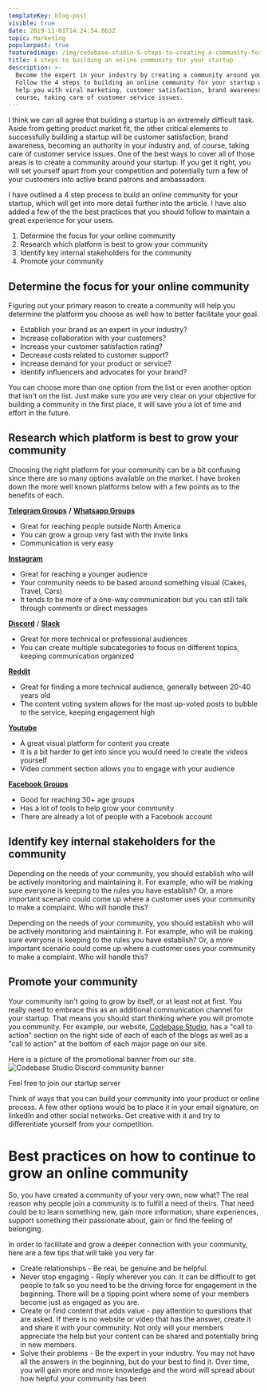 ```yaml
---
templateKey: blog-post
visible: true
date: 2019-11-01T14:24:54.863Z
topic: Marketing
popularpost: true
featuredimage: /img/codebase-studio-5-steps-to-creating-a-community-for-your-startup.jpg
title: 4 steps to building an online community for your startup
description: >-
  Become the expert in your industry by creating a community around your brand.
  Follow the 4 steps to building an online community for your startup which will
  help you with viral marketing, customer satisfaction, brand awareness, of
  course, taking care of customer service issues.
---
```

I think we can all agree that building a startup is an extremely difficult task. Aside from getting product market fit, the other critical elements to successfully building a startup will be customer satisfaction, brand awareness, becoming an authority in your industry and, of course, taking care of customer service issues. One of the best ways to cover all of those areas is to create a community around your startup. If you get it right, you will set yourself apart from your competition and potentially turn a few of your customers into active brand patrons and ambassadors. 

I have outlined a 4 step process to build an online community for your startup, which will get into more detail further into the article. I have also added a few of the the best practices that you should follow to maintain a great experience for your users.

1. Determine the focus for your online community
2. Research which platform is best to grow your community
3. Identify key internal stakeholders for the community
4. Promote your community

## Determine the focus for your online community

Figuring out your primary reason to create a community will help you determine the platform you choose as well how to better facilitate your goal.

* Establish your brand as an expert in your industry?
* Increase collaboration with your customers?
* Increase your customer satisfaction rating?
* Decrease costs related to customer support?
* Increase demand for your product or service?
* Identify influencers and advocates for your brand?

You can choose more than one option from the list or even another option that isn't on the list. Just make sure you are very clear on your objective for building a community in the first place, it will save you a lot of time and effort in the future.

## Research which platform is best to grow your community

Choosing the right platform for your community can be a bit confusing since there are so many options available on the market. I have broken down the more well known platforms below with a few points as to the benefits of each.

[**Telegram Groups**](https://telegram.org/faq#q-how-do-i-create-a-group) **/** [**Whatsapp Groups**](https://faq.whatsapp.com/en/android/26000123/?category=5245251)

* Great for reaching people outside North America
* You can grow a group very fast with the invite links
* Communication is very easy

[**Instagram**](https://business.instagram.com/getting-started)

* Great for reaching a younger audience
* Your community needs to be based around something visual (Cakes, Travel, Cars)
* It tends to be more of a one-way communication but you can still talk through comments or direct messages

[**Discord**](https://support.discordapp.com/hc/en-us/articles/204849977-How-do-I-create-a-server-) / [**Slack**](https://slack.com/intl/en-br/help/articles/206845317-create-a-slack-workspace)

* Great for more technical or professional audiences 
* You can create multiple subcategories to focus on different topics, keeping communication organized

[**Reddit**](https://www.reddit.com/subreddits/create)

* Great for finding a more technical audience, generally between 20-40 years old
* The content voting system allows for the most up-voted posts to bubble to the service, keeping engagement high

[**Youtube**](https://support.google.com/youtube/answer/1646861?hl=en)

* A great visual platform for content you create
* It is a bit harder to get into since you would need to create the videos yourself 
* Video comment section allows you to engage with your audience

[**Facebook Groups**](https://www.facebook.com/help/167970719931213)

* Good for reaching 30+ age groups
* Has a lot of tools to help grow your community
* There are already a lot of people with a Facebook account

## Identify key internal stakeholders for the community

Depending on the needs of your community, you should establish who will be actively monitoring and maintaining it. For example, who will be making sure everyone is keeping to the rules you have establish? Or, a more important scenario could come up where a customer uses your community to make a complaint. Who will handle this?

Depending on the needs of your community, you should establish who will be actively monitoring and maintaining it. For example, who will be making sure everyone is keeping to the rules you have establish? Or, a more important scenario could come up where a customer uses your community to make a complaint. Who will handle this? 

## Promote your community

Your community isn't going to grow by itself, or at least not at first. You really need to embrace this as an additional communication channel for your startup. That means you should start thinking where you will promote you community. For example, our website, [Codebase Studio](https://codebase.studio/), has a "call to action" section on the right side of each of each of the blogs as well as a "call to action" at the bottom of each major page on our site.

Here is a picture of the promotional banner from our site.
![Codebase Studio Discord community banner](/img/codebase-discord-community.png "Codebase Studio Discord community")

Feel free to join our startup server 

Think of ways that you can build your community into your product or online process. A few other options would be to place it in your email signature, on linkedIn and other social networks. Get creative with it and try to differentiate yourself from your competition.

# Best practices on how to continue to grow an online community

So, you have created a community of your very own, now what? The real reason why people join a community is to fulfill a need of theirs. That need could be to learn something new, gain more information, share experiences, support something their passionate about, gain or find the feeling of belonging. 

In order to facilitate and grow a deeper connection with your community, here are a few tips that will take you very far

* Create relationships - Be real, be genuine and be helpful. 
* Never stop engaging - Reply wherever you can. It can be difficult to get people to talk so you need to be the driving force for engagement in the beginning. There will be a tipping point where some of your members become just as engaged as you are. 
* Create or find content that adds value - pay attention to questions that are asked. If there is no website or video that has the answer, create it and share it with your community. Not only will your members appreciate the help but your content can be shared and potentially bring in new members.
* Solve their problems - Be the expert in your industry. You may not have all the answers in the beginning, but do your best to find it. Over time, you will gain more and more knowledge and the word will spread about how helpful your community has been

